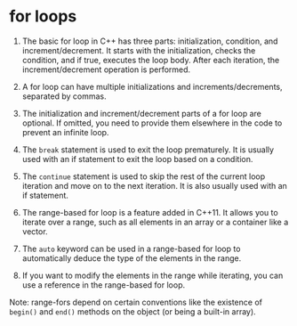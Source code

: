 # for loops

1. The basic for loop in C++ has three parts: initialization, condition, and increment/decrement. It starts with the initialization, checks the condition, and if true, executes the loop body. After each iteration, the increment/decrement operation is performed.

2. A for loop can have multiple initializations and increments/decrements, separated by commas.

3. The initialization and increment/decrement parts of a for loop are optional. If omitted, you need to provide them elsewhere in the code to prevent an infinite loop.

4. The `break` statement is used to exit the loop prematurely. It is usually used with an if statement to exit the loop based on a condition.

5. The `continue` statement is used to skip the rest of the current loop iteration and move on to the next iteration. It is also usually used with an if statement.

6. The range-based for loop is a feature added in C++11. It allows you to iterate over a range, such as all elements in an array or a container like a vector.

7. The `auto` keyword can be used in a range-based for loop to automatically deduce the type of the elements in the range.

8. If you want to modify the elements in the range while iterating, you can use a reference in the range-based for loop.

Note: range-fors depend on certain conventions like the existence of `begin()` and `end()` methods on the object (or being a built-in array).
